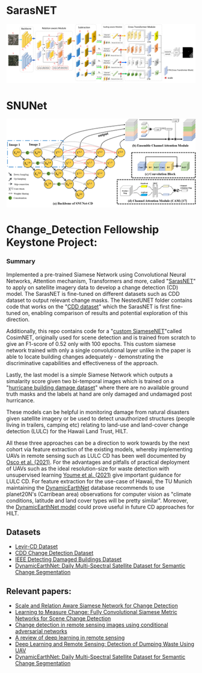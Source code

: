 # SarasNET
![SarasNET](img/model.jpg)

# SNUNet
![SNUNet](img/SNUNet.png)


# Change_Detection Fellowship Keystone Project:

### Summary

Implemented a pre-trained Siamese Network using Convolutional Neural Networks, Attention mechanism, Transformers and more, called "[SarasNET](https://github.com/f64051041/SARAS-Net)" to apply on satellite imagery data to develop a change detection (CD) model. The SarasNET is fine-tuned on different datasets such as CDD dataset to output relevant change masks. The NestedUNET folder contains code that works on the "[CDD dataset](https://drive.google.com/file/d/1GX656JqqOyBi_Ef0w65kDGVto-nHrNs9/edit)" which the SarasNET is first fine-tuned on, enabling comparison of results and potential exploration of this direction.

Additionally, this repo contains code for a "[custom SiameseNET](https://arxiv.org/abs/1810.09111)"called CosimNET, originally used for scene detection and is trained from scratch to give an F1-score of 0.52 only with 100 epochs. This custom siamese network trained with only a single convolutional layer unlike in the paper is able to locate building changes adequately - demonstrating the discriminative capabilities and effectiveness of the approach.

Lastly, the last model is a simple Siamese Network which outputs a simalarity score given two bi-temporal images which is trained on a "[hurricane building damage dataset](https://ieee-dataport.org/open-access/detecting-damaged-buildings-post-hurricane-satellite-imagery-based-customized)" where there are no available ground truth masks and the labels at hand are only damaged and undamaged post hurricance.

These models can be helpful in monitoring damage from natural disasters given satellite imagery or be used to detect unauthorized structures (people living in trailers, camping etc) relating to land-use and land-cover change detection (LULC) for the Hawaii Land Trust, HILT.

All these three approaches can be a direction to work towards by the next cohort via feature extraction of the existing models, whereby implementing UAVs in remote sensing such as LULC CD has been well documented by [Osco et al. (2021)](https://arxiv.org/pdf/2101.10861.pdf). For the advantages and pitfalls of practical deployment of UAVs such as the ideal resolution-size for waste detection with unsupervised learning [Youme et al. (2021)](https://reader.elsevier.com/reader/sd/pii/S1877050921011224?token=14CBFD15842FF7B7DC57A4325A6591E905A3DDA92DC951D256BC8559968F6614799323CA5EAA1DD95684DDBCD3E012D0&originRegion=eu-west-1&originCreation=20230330180017) give important guidance for LULC CD. For feature extraction for the use-case of Hawaii, the TU Munich maintaining the [DynamicEarthNet](https://mediatum.ub.tum.de/1650201?id=1650201&change_language=en) database recommends to use planet20N's (Carribean area) observations for computer vision as "climate conditions, latitude and land cover types will be pretty similar". Moreover, the [DynamicEarthNet model](https://arxiv.org/abs/2203.12560) could prove useful in future CD approaches for HILT.

## Datasets

- [Levir-CD Dataset](https://justchenhao.github.io/LEVIR/)
- [CDD Change Detection Dataset](https://drive.google.com/file/d/1GX656JqqOyBi_Ef0w65kDGVto-nHrNs9/edit) 
- [IEEE Detecting Damaged Buildings Dataset](https://ieee-dataport.org/open-access/detecting-damaged-buildings-post-hurricane-satellite-imagery-based-customized)
- [DynamicEarthNet: Daily Multi-Spectral Satellite Dataset for Semantic Change Segmentation](https://mediatum.ub.tum.de/1650201?id=1650201&change_language=en)

## Relevant papers:
  - [Scale and Relation Aware Siamese Network for Change Detection](https://arxiv.org/abs/2212.01287)
  - [Learning to Measure Change: Fully Convolutional Siamese Metric Networks for Scene Change Detection](https://arxiv.org/abs/1810.09111)
  - [Change detection in remote sensing images using conditional adversarial networks](https://www.int-arch-photogramm-remote-sens-spatial-inf-sci.net/XLII-2/565/2018/isprs-archives-XLII-2-565-2018.pdf)
  - [A review of deep learning in remote sensing](https://arxiv.org/pdf/2101.10861.pdf)
  - [Deep Learning and Remote Sensing: Detection of Dumping
Waste Using UAV](https://reader.elsevier.com/reader/sd/pii/S1877050921011224?token=14CBFD15842FF7B7DC57A4325A6591E905A3DDA92DC951D256BC8559968F6614799323CA5EAA1DD95684DDBCD3E012D0&originRegion=eu-west-1&originCreation=20230330180017)
- [DynamicEarthNet: Daily Multi-Spectral Satellite Dataset for Semantic Change Segmentation](https://arxiv.org/abs/2203.12560)

